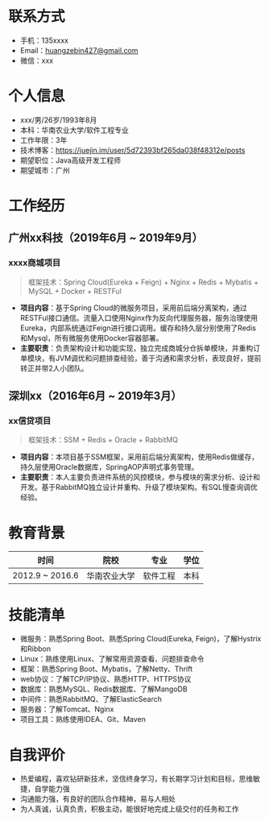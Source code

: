 # 联系方式

+ 手机：135xxxx
+ Email：huangzebin427@gmail.com
+ 微信：xxx

# 个人信息

+ xxx/男/26岁/1993年8月
+ 本科：华南农业大学/软件工程专业
+ 工作年限：3年
+ 技术博客：https://juejin.im/user/5d72393bf265da038f48312e/posts
+ 期望职位：Java高级开发工程师
+ 期望城市：广州

# 工作经历

## 广州xx科技（2019年6月 ~ 2019年9月）

### xxxx商城项目

> 框架技术：Spring Cloud(Eureka + Feign) + Nginx + Redis + Mybatis + MySQL + Docker + RESTFul

+ **项目内容**：基于Spring Cloud的微服务项目，采用前后端分离架构，通过RESTFul接口通信。流量入口使用Nginx作为反向代理服务器，服务治理使用Eureka，内部系统通过Feign进行接口调用。缓存和持久层分别使用了Redis和Mysql，所有微服务使用Docker容器部署。
+ **主要职责**：负责架构设计和功能实现，独立完成商城分仓拆单模块，并重构订单模块，有JVM调优和问题排查经验，善于沟通和需求分析，表现良好，提前转正并带2人小团队。


## 深圳xx（2016年6月 ~ 2019年3月）

### xx信贷项目

> 框架技术：SSM + Redis + Oracle + RabbitMQ

+ **项目内容**：本项目基于SSM框架，采用前后端分离架构，使用Redis做缓存，持久层使用Oracle数据库，SpringAOP声明式事务管理。
+ **主要职责**：本人主要负责进件系统的风控模块，参与模块的需求分析、设计和开发。基于RabbitMQ独立设计并重构、升级了模块架构。有SQL慢查询调优经验。

# 教育背景
| 时间 | 院校 | 专业 | 学位 |
| ---| ---| ---| ---- |
| 2012.9 ~ 2016.6 | 华南农业大学 | 软件工程 | 本科 |


# 技能清单

+ 微服务：熟悉Spring Boot、熟悉Spring Cloud(Eureka, Feign)，了解Hystrix和Ribbon
+ Linux：熟练使用Linux、了解常用资源查看、问题排查命令
+ 框架：熟悉Spring Boot、Mybatis，了解Netty、Thrift
+ web协议：了解TCP/IP协议、熟悉HTTP、HTTPS协议
+ 数据库：熟悉MySQL、Redis数据库、了解MangoDB
+ 中间件：熟悉RabbitMQ、了解ElasticSearch
+ 服务器：了解Tomcat、Nginx
+ 项目工具：熟练使用IDEA、Git、Maven



# 自我评价
+ 热爱编程，喜欢钻研新技术，坚信终身学习，有长期学习计划和目标，思维敏捷，自学能力强
+ 沟通能力强，有良好的团队合作精神，易与人相处
+ 为人真诚，认真负责，积极主动，能很好地完成上级交付的任务和工作